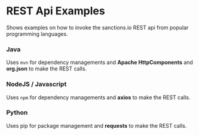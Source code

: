 # REST Api Examples

Shows examples on how to invoke the sanctions.io REST api from popular programming languages.

### Java ###

Uses `mvn` for dependency managements and **Apache HttpComponents** and **org.json** to make the REST calls.

### NodeJS / Javascript ###

Uses `npm` for dependency managements and **axios** to make the REST calls.

### Python ###

Uses pip for package management and **requests** to make the REST calls.

